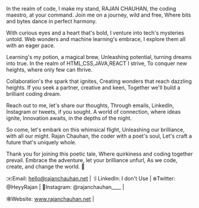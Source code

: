 In the realm of code, I make my stand,
RAJAN CHAUHAN, the coding maestro, at your command.
Join me on a journey, wild and free,
Where bits and bytes dance in perfect harmony.

With curious eyes and a heart that's bold,
I venture into tech's mysteries untold.
Web wonders and machine learning's embrace,
I explore them all with an eager pace.

Learning's my potion, a magical brew,
Unleashing potential, turning dreams into true.
In the realm of HTML,CSS,JAVA,REACT I strive,
To conquer new heights, where only few can thrive.

Collaboration's the spark that ignites,
Creating wonders that reach dazzling heights.
If you seek a partner, creative and keen,
Together we'll build a brilliant coding dream.

Reach out to me, let's share our thoughts,
Through emails, LinkedIn, Instagram or tweets, if you sought.
A world of connection, where ideas ignite,
Innovation awaits, in the depths of the night.

So come, let's embark on this whimsical flight,
Unleashing our brilliance, with all our might.
Rajan Chauhan, the coder with a poet's soul,
Let's craft a future that's uniquely whole.

Thank you for joining this poetic tale,
Where quirkiness and coding together prevail.
Embrace the adventure, let your brilliance unfurl,
As we code, create, and change the world. 🚀

✉️Email: hello@rajanchauhan.net |
🖇️LinkedIn: I don't Use |
❄️Twitter: @HeyyRajan |
🍷Instagram: @rajanchauhan____ |

🕸️Website: www.rajanchauhan.net |
<!---
RajanChauhan-07/RajanChauhan-07 is a ✨ special ✨ repository because its `README.md` (this file) appears on your GitHub profile.
You can click the Preview link to take a look at your changes.
--->
